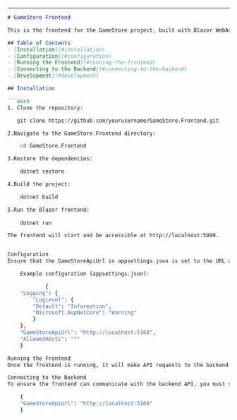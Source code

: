 
---


```markdown
# GameStore Frontend

This is the frontend for the GameStore project, built with Blazor WebAssembly. It allows users to view and interact with games, including adding and editing them.

## Table of Contents
- [Installation](#installation)
- [Configuration](#configuration)
- [Running the Frontend](#running-the-frontend)
- [Connecting to the Backend](#connecting-to-the-backend)
- [Development](#development)

## Installation

```bash
1. Clone the repository:

   git clone https://github.com/yourusername/GameStore.Frontend.git

2.Navigate to the GameStore.Frontend directory:

    cd GameStore.Frontend

3.Restore the dependencies:

    dotnet restore

4.Build the project:

    dotnet build

5.Run the Blazor frontend:
    
    dotnet run

The frontend will start and be accessible at http://localhost:5099.


Configuration
Ensure that the GameStoreApiUrl in appsettings.json is set to the URL of the backend API (default: http://localhost:5160):

    Example configuration (appsettings.json):

            {
    "Logging": {
        "LogLevel": {
        "Default": "Information",
        "Microsoft.AspNetCore": "Warning"
        }
    },
    "GameStoreApiUrl": "http://localhost:5160",
    "AllowedHosts": "*"
    }

Running the Frontend
Once the frontend is running, it will make API requests to the backend. The Blazor application will load and display game information, allowing users to interact with the game data.

Connecting to the Backend
To ensure the frontend can communicate with the backend API, you must set the correct GameStoreApiUrl in the appsettings.json file of the frontend project.

    {
    "GameStoreApiUrl": "http://localhost:5160"
    }

